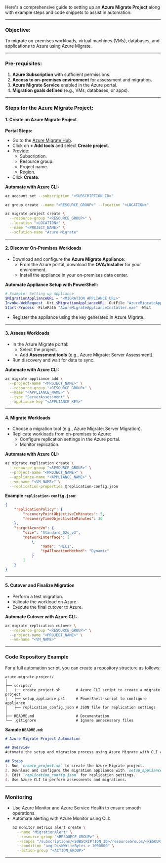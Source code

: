 Here's a comprehensive guide to setting up an **Azure Migrate Project** along with example steps and code snippets to assist in automation:

---

### **Objective:**
To migrate on-premises workloads, virtual machines (VMs), databases, and applications to Azure using Azure Migrate.

---

### **Pre-requisites:**
1. **Azure Subscription** with sufficient permissions.
2. **Access to on-premises environment** for assessment and migration.
3. **Azure Migrate Service** enabled in the Azure portal.
4. **Migration goals defined** (e.g., VMs, databases, or apps).

---

### **Steps for the Azure Migrate Project:**

#### **1. Create an Azure Migrate Project**
   **Portal Steps:**
   - Go to the [Azure Migrate Hub](https://portal.azure.com/#blade/Microsoft_Azure_Migrate/AzureMigrateMenuBlade/overview).
   - Click on **+ Add tools** and select **Create project**.
   - Provide:
     - Subscription.
     - Resource group.
     - Project name.
     - Region.
   - Click **Create**.

   **Automate with Azure CLI:**
   ```bash
   az account set --subscription "<SUBSCRIPTION_ID>"

   az group create --name "<RESOURCE_GROUP>" --location "<LOCATION>"

   az migrate project create \
     --resource-group "<RESOURCE_GROUP>" \
     --location "<LOCATION>" \
     --name "<PROJECT_NAME>" \
     --solution-name "Azure Migrate"
   ```

---

#### **2. Discover On-Premises Workloads**
   - Download and configure the **Azure Migrate Appliance**:
     - From the Azure portal, download the **OVA/Installer** for your environment.
     - Install the appliance in your on-premises data center.

   **Automate Appliance Setup with PowerShell:**
   ```powershell
   # Example: Setting up Appliance
   $MigrationApplianceURL = "<MIGRATION_APPLIANCE_URL>"
   Invoke-WebRequest -Uri $MigrationApplianceURL -OutFile "AzureMigrateApplianceInstaller.exe"
   Start-Process -FilePath "AzureMigrateApplianceInstaller.exe" -Wait
   ```

   - Register the appliance using the key generated in Azure Migrate.

---

#### **3. Assess Workloads**
   - In the Azure Migrate portal:
     - Select the project.
     - Add **Assessment tools** (e.g., Azure Migrate: Server Assessment).
   - Run discovery and wait for data to sync.

   **Automate with Azure CLI:**
   ```bash
   az migrate appliance add \
     --project-name "<PROJECT_NAME>" \
     --resource-group "<RESOURCE_GROUP>" \
     --name "<APPLIANCE_NAME>" \
     --type "ServerAssessment" \
     --appliance-key "<APPLIANCE_KEY>"
   ```

---

#### **4. Migrate Workloads**
   - Choose a migration tool (e.g., Azure Migrate: Server Migration).
   - Replicate workloads from on-premises to Azure:
     - Configure replication settings in the Azure portal.
     - Monitor replication.

   **Automate with Azure CLI:**
   ```bash
   az migrate replication create \
     --resource-group "<RESOURCE_GROUP>" \
     --project-name "<PROJECT_NAME>" \
     --appliance-name "<APPLIANCE_NAME>" \
     --vm-name "<VM_NAME>" \
     --replication-properties @replication-config.json
   ```

   **Example `replication-config.json`:**
   ```json
   {
       "replicationPolicy": {
           "recoveryPointObjectiveInMinutes": 5,
           "recoveryTimeObjectiveInMinutes": 30
       },
       "targetAzureVm": {
           "size": "Standard_D2s_v3",
           "networkInterface": [
               {
                   "name": "NIC1",
                   "ipAllocationMethod": "Dynamic"
               }
           ]
       }
   }
   ```

---

#### **5. Cutover and Finalize Migration**
   - Perform a test migration.
   - Validate the workload on Azure.
   - Execute the final cutover to Azure.

   **Automate Cutover with Azure CLI:**
   ```bash
   az migrate replication cutover \
     --resource-group "<RESOURCE_GROUP>" \
     --project-name "<PROJECT_NAME>" \
     --vm-name "<VM_NAME>"
   ```

---

### **Code Repository Example**
For a full automation script, you can create a repository structure as follows:

```
azure-migrate-project/
│
├── scripts/
│   ├── create_project.sh       # Azure CLI script to create a migrate project
│   ├── setup_appliance.ps1     # PowerShell script to configure appliance
│   ├── replication_config.json # JSON file for replication settings
│
├── README.md                   # Documentation
└── .gitignore                  # Ignore unnecessary files
```

**Sample `README.md`:**
```markdown
# Azure Migrate Project Automation

## Overview
Automate the setup and migration process using Azure Migrate with CLI and PowerShell.

## Steps
1. Run `create_project.sh` to create the Azure Migrate project.
2. Download and configure the migration appliance with `setup_appliance.ps1`.
3. Edit `replication_config.json` for replication settings.
4. Use Azure CLI to perform assessments and migrations.
```

---

### **Monitoring**
   - Use Azure Monitor and Azure Service Health to ensure smooth operations.
   - Automate alerting with Azure Monitor using CLI:
     ```bash
     az monitor metrics alert create \
       --name "MigrationAlert" \
       --resource-group "<RESOURCE_GROUP>" \
       --scopes "/subscriptions/<SUBSCRIPTION_ID>/resourceGroups/<RESOURCE_GROUP>/providers/Microsoft.Migrate/migrateProjects/<PROJECT_NAME>" \
       --condition "avg DiskWriteBytes > 1000000" \
       --action-group "<ACTION_GROUP>"
     ```

---
